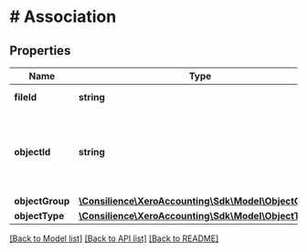 # # Association

## Properties

Name | Type | Description | Notes
------------ | ------------- | ------------- | -------------
**fileId** | **string** | The unique identifier of the file | [optional] 
**objectId** | **string** | The identifier of the object that the file is being associated with (e.g. InvoiceID, BankTransactionID, ContactID) | [optional] 
**objectGroup** | [**\Consilience\XeroAccounting\Sdk\Model\ObjectGroup**](ObjectGroup.md) |  | [optional] 
**objectType** | [**\Consilience\XeroAccounting\Sdk\Model\ObjectType**](ObjectType.md) |  | [optional] 

[[Back to Model list]](../../README.md#documentation-for-models) [[Back to API list]](../../README.md#documentation-for-api-endpoints) [[Back to README]](../../README.md)


